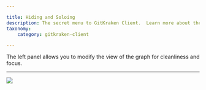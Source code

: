 ```yaml
---

title: Hiding and Soloing
description: The secret menu to GitKraken Client.  Learn more about the Command bar, Command Palette, and general tips for working faster.  Learn GitKraken Client's Advanced Interface!
taxonomy:
    category: gitkraken-client

---
```


The left panel allows you to modify the view of the graph for cleanliness and focus.
***


<img src="/img/documentation/repositories/solo-hide.gif" class="img-bordered img-responsive center">

<dl class='horizontal'>
    <dt class='img center'><img src="/wp-content/uploads/gk-hide-icon-green.svg' class='img-responsive'></dt>
    <dd>
        <h3>Hide</h3>
        <p>Hides the selected branch from the graph.</p>

        <p>To hide a branch, mouse over that branch, and you will see the eye <i class='fa fa-eye icon-green'></i> icon appear to the left of the branch name; click this to hide.

        Or perform this task by right-clicking the branch and selecting `Hide`.</p>
        <p>Hidden branches will now have a gray eye <i class='fa fa-eye-slash'></i> icon. Clicking this will restore that repo to the graph.</p>
    </dd>
    <dt class='img center'><img src="/wp-content/uploads/gk-solo-icon-orange.svg' class='img-responsive'></dt>
    <dd>
        <h3>Solo</h3>
        <p>Soloing a branch will hide all other branches which have not been soloed, showing <i>only</i> soloed branches.</p>
        <p>To solo a branch, right-click the branch and select `Solo`. This initiates Solo Mode, with soloed branches highlighted in orange and with a solid orange <i class='fa fa-dot-circle-o icon-orange'></i> icon to the left of the branch name.</p>
        <p>Solo/unsolo additional branches by clicking on the semi-opaque icon to the left of that branch's name.</p>
        <p>Consider hiding/soloing entire remotes if you only need about two remotes, and then hiding everything else.</p>
    </dd>
</dl>
